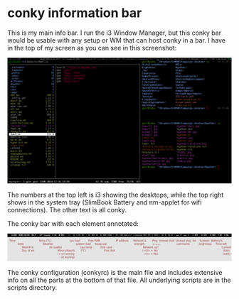 # conky information bar

This is my main info bar. I run the i3 Window Manager, but this conky bar
would be usable with any setup or WM that can host conky in a bar. I have in
the top of my screen as you can see in this screenshot:

<a href="/img/LinuxPorn.png" target="_blank"><img src="/img/LinuxPorn.png" /></a>

The numbers at the top left is i3 showing the desktops, while the
top right shows in the system tray (SlimBook Battery and nm-applet for wifi
connections). The other text is all conky.

The conky bar with each element annotated:

<a href="/img/conky-annotated.png" target="_blank"><img src="/img/conky-annotated.png" /></a>

The conky configuration (conkyrc) is the main file and includes extensive info
on all the parts at the bottom of that file. All underlying scripts are in the
scripts directory.

